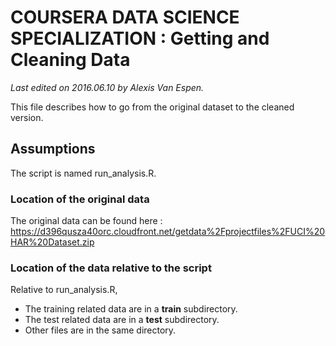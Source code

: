 # COURSERA DATA SCIENCE SPECIALIZATION : Getting and Cleaning Data
*Last edited on 2016.06.10 by Alexis Van Espen.*

This file describes how to go from the original dataset to the cleaned version.

## Assumptions
The script is named run_analysis.R.

### Location of the original data
The original data can be found here : https://d396qusza40orc.cloudfront.net/getdata%2Fprojectfiles%2FUCI%20HAR%20Dataset.zip

### Location of the data relative to the script
Relative to run_analysis.R,
* The training related data are in a **train** subdirectory.
* The test related data are in a **test** subdirectory.
* Other files are in the same directory.
